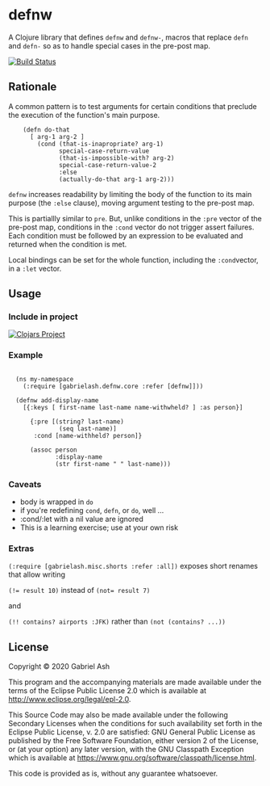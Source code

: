 # defnw

A Clojure library that defines `defnw` and `defnw-`, macros that replace
`defn` and `defn-` so as to handle special cases in the pre-post map.

[![Build Status](https://travis-ci.org/gabrielash/defnw.svg?branch=master)](https://travis-ci.org/gabrielash/defnw)

## Rationale 

A common pattern is to test arguments for certain conditions that preclude the execution of the function's main purpose.

```
    (defn do-that 
      [ arg-1 arg-2 ]
        (cond (that-is-inapropriate? arg-1)
              special-case-return-value
              (that-is-impossible-with? arg-2)
              special-case-return-value-2
              :else 
              (actually-do-that arg-1 arg-2)))
```

`defnw` increases readability by limiting the body of the function to
its main purpose (the `:else` clause), moving argument testing to the
pre-post map.

This is partiallly similar to `pre`. But, unlike conditions in the `:pre` 
vector of the pre-post map, conditions in the `:cond` vector do not trigger
assert failures. Each condition must be followed by an expression to be 
evaluated and returned when the condition is met.

Local bindings can be set for the whole function,  including the `:cond`vector, in a `:let` vector.


## Usage

### Include in project

[![Clojars Project](https://img.shields.io/clojars/v/gabrielash/defnw.svg)](https://clojars.org/gabrielash/defnw)

### Example

```

  (ns my-namespace 
    (:require [gabrielash.defnw.core :refer [defnw]]))

  (defnw add-display-name
    [{:keys [ first-name last-name name-withwheld? ] :as person}]

      {:pre [(string? last-name)
              (seq last-name)]
       :cond [name-withheld? person]}

      (assoc person
             :display-name
             (str first-name " " last-name)))

```

### Caveats

 * body is wrapped in `do`
 * if you're redefining `cond`, `defn`, or `do`, well ...
 * :cond/:let with a nil value are ignored
 * This is a learning exercise; use at your own risk


### Extras

`(:require [gabrielash.misc.shorts :refer :all])` exposes short renames that allow writing

`(!= result 10)` instead of `(not= result 7)` 

and 

`(!! contains? airports :JFK)` rather than `(not (contains? ...))`




## License

Copyright © 2020 Gabriel Ash

This program and the accompanying materials are made available under the
terms of the Eclipse Public License 2.0 which is available at
http://www.eclipse.org/legal/epl-2.0.

This Source Code may also be made available under the following Secondary
Licenses when the conditions for such availability set forth in the Eclipse
Public License, v. 2.0 are satisfied: GNU General Public License as published by
the Free Software Foundation, either version 2 of the License, or (at your
option) any later version, with the GNU Classpath Exception which is available
at https://www.gnu.org/software/classpath/license.html.

This code is provided as is, without any guarantee whatsoever.
